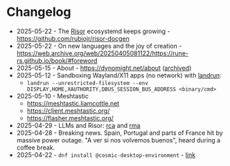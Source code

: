 # Changelog

* 2025-05-22 - The [Risor](https://risor.io) ecosystemd keeps growing - https://github.com/rubiojr/risor-docgen
* 2025-05-22 - On new languages and the joy of creation - https://web.archive.org/web/20250405081122/https://rune-rs.github.io/book/#foreword
* 2025-05-15 - About - https://dynomight.net/about ([archived](https://web.archive.org/web/20250501172103/https://dynomight.net/about/))
* 2025-05-12 - Sandboxing Wayland/X11 apps (no network) with [landrun](https://github.com/Zouuup/landrun):
  * `landrun --unrestricted-filesystem --env DISPLAY,HOME,XAUTHORITY,DBUS_SESSION_BUS_ADDRESS <binary/cmd>`
* 2025-05-10 - Meshtastic
  * https://meshtastic.liamcottle.net
  * https://client.meshtastic.org/
  * https://flasher.meshtastic.org/
* 2025-04-29 - LLMs and Risor: [rca](https://github.com/rubiojr/rca) and [rma](https://github.com/rubiojr/rma)
* 2025-04-28 - Breaking news. Spain, Portugal and parts of France hit by massive power outage. "A ver si nos volvemos buenos", heard during a coffee break.
* 2025-04-22 - `dnf install @cosmic-desktop-environment` - [link](https://fedoraproject.org/wiki/Changes/FedoraCOSMIC#How_To_Test)
